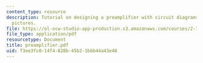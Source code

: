 ```yaml
---
content_type: resource
description: Tutorial on designing a preamplifier with circuit diagrams and sample
  pictures.
file: https://ol-ocw-studio-app-production.s3.amazonaws.com/courses/2-76-multi-scale-system-design-fall-2004/f3ee3fc014f4828b45b21bbb44a43e48_preamplifier.pdf
file_type: application/pdf
resourcetype: Document
title: preamplifier.pdf
uid: f3ee3fc0-14f4-828b-45b2-1bbb44a43e48
---
```

